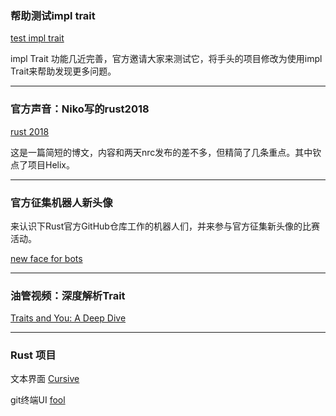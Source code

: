 ###  帮助测试impl trait

[test impl trait](https://internals.rust-lang.org/t/help-test-impl-trait/6516)

impl Trait 功能几近完善，官方邀请大家来测试它，将手头的项目修改为使用impl Trait来帮助发现更多问题。

---

### 官方声音：Niko写的rust2018

[rust 2018](http://smallcultfollowing.com/babysteps/blog/2018/01/09/rust2018/)

这是一篇简短的博文，内容和两天nrc发布的差不多，但精简了几条重点。其中钦点了项目Helix。

---

### 官方征集机器人新头像

来认识下Rust官方GitHub仓库工作的机器人们，并来参与官方征集新头像的比赛活动。

[new face for bots](https://lukaskalbertodt.github.io/2018/01/07/new-faces-for-bots-rust2018.html)

---

### 油管视频：深度解析Trait

[Traits and You: A Deep Dive ](https://www.youtube.com/watch?list=PLgC1L0fKd7Ul71lD_cImGuMxsZ6J8fa06&time_continue=3&v=grU-4u0Okto)

---

### Rust 项目

文本界面  [Cursive](https://github.com/gyscos/Cursive)

git终端UI [fool](https://github.com/spacekookie/fool)
